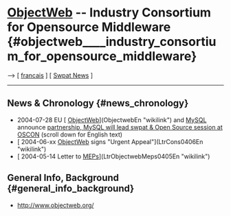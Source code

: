 # [ObjectWeb](ObjectWeb "wikilink") \-- Industry Consortium for Opensource Middleware {#objectweb____industry_consortium_for_opensource_middleware}

\--\> \[ [ francais](ObjectwebFr "wikilink") \] \[ [ Swpat
News](SwpatcninoEn "wikilink") \]

------------------------------------------------------------------------

## News & Chronology {#news_chronology}

-   2004-07-28 EU [
    [ObjectWeb](ObjectWeb "wikilink")](ObjectwebEn "wikilink") and [
    MySQL ](MysqlEn "wikilink") announce [partnership, MySQL will lead
    swpat & Open Source session at
    OSCON](http://www.categorynet.com/fr/cp/details.php?id=51186 "wikilink")
    (scroll down for English text)
-   [ 2004-06-xx [ObjectWeb](ObjectWeb "wikilink") signs \"Urgent
    Appeal\"](LtrCons0406En "wikilink")
-   [ 2004-05-14 Letter to
    [MEPs](MEPs "wikilink")](LtrObjectwebMeps0405En "wikilink")

## General Info, Background {#general_info_background}

-   <http://www.objectweb.org/>
